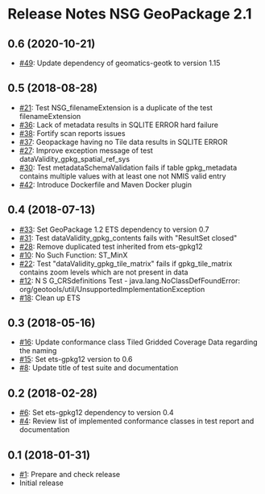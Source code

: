 # Release Notes NSG GeoPackage 2.1

## 0.6 (2020-10-21)

* [#49](https://github.com/opengeospatial/ets-gpkg12-nsg/issues/49): Update dependency of geomatics-geotk to version 1.15

## 0.5 (2018-08-28)

* [#21](https://github.com/opengeospatial/ets-gpkg12-nsg/issues/21): Test NSG_filenameExtension is a duplicate of the test filenameExtension
* [#36](https://github.com/opengeospatial/ets-gpkg12-nsg/issues/36): Lack of metadata results in SQLITE ERROR hard failure
* [#38](https://github.com/opengeospatial/ets-gpkg12-nsg/issues/38): Fortify scan reports issues
* [#37](https://github.com/opengeospatial/ets-gpkg12-nsg/issues/37): Geopackage having no Tile data results in SQLITE ERROR
* [#27](https://github.com/opengeospatial/ets-gpkg12-nsg/issues/27): Improve exception message of test dataValidity_gpkg_spatial_ref_sys
* [#30](https://github.com/opengeospatial/ets-gpkg12-nsg/issues/30): Test metadataSchemaValidation fails if table gpkg_metadata contains multiple values with at least one not NMIS valid entry
* [#42](https://github.com/opengeospatial/ets-gpkg12-nsg/issues/42): Introduce Dockerfile and Maven Docker plugin

## 0.4 (2018-07-13)

* [#33](https://github.com/opengeospatial/ets-gpkg12-nsg/issues/33): Set GeoPackage 1.2 ETS dependency to version 0.7
* [#31](https://github.com/opengeospatial/ets-gpkg12-nsg/issues/31): Test dataValidity_gpkg_contents fails with "ResultSet closed"
* [#28](https://github.com/opengeospatial/ets-gpkg12-nsg/issues/28): Remove duplicated test inherited from ets-gpkg12
* [#10](https://github.com/opengeospatial/ets-gpkg12-nsg/issues/10): No Such Function: ST_MinX
* [#22](https://github.com/opengeospatial/ets-gpkg12-nsg/issues/22): Test "dataValidity_gpkg_tile_matrix" fails if gpkg_tile_matrix contains zoom levels which are not present in data
* [#12](https://github.com/opengeospatial/ets-gpkg12-nsg/issues/12): N S G_CRSdefinitions Test - java.lang.NoClassDefFoundError: org/geotools/util/UnsupportedImplementationException
* [#18](https://github.com/opengeospatial/ets-gpkg12-nsg/issues/18): Clean up ETS

## 0.3 (2018-05-16)

* [#16](https://github.com/opengeospatial/ets-gpkg12-nsg/pull/16): Update conformance class Tiled Gridded Coverage Data regarding the naming
* [#15](https://github.com/opengeospatial/ets-gpkg12-nsg/pull/15): Set ets-gpkg12 version to 0.6
* [#8](https://github.com/opengeospatial/ets-gpkg12-nsg/issues/8): Update title of test suite and documentation

## 0.2 (2018-02-28)

* [#6](https://github.com/opengeospatial/ets-gpkg12-nsg/issues/6): Set ets-gpkg12 dependency to version 0.4
* [#4](https://github.com/opengeospatial/ets-gpkg12-nsg/issues/4): Review list of implemented conformance classes in test report and documentation

## 0.1 (2018-01-31)

* [#1](https://github.com/opengeospatial/ets-gpkg12-nsg/issues/1): Prepare and check release
* Initial release
 
